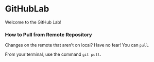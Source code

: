 # GitHubLab
Welcome to the GitHub Lab!

### How to Pull from Remote Repository
Changes on the remote that aren't on local? Have no fear! You can ```pull```. 

From your terminal, use the command ```git pull```. 
